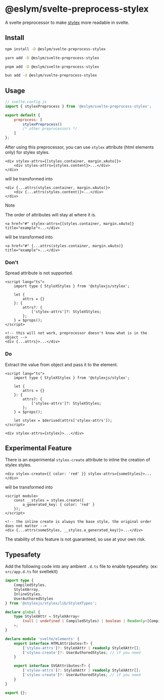 # @eslym/svelte-preprocess-stylex

A svelte preprocessor to make [stylex](https://github.com/facebook/stylex) more readable in svelte.

## Install

```bash
npm install -D @eslym/svelte-preprocess-stylex
```

```bash
yarn add -D @eslym/svelte-preprocess-stylex
```

```bash
pnpm add -D @eslym/svelte-preprocess-stylex
```

```bash
bun add -d @eslym/svelte-preprocess-stylex
```

## Usage

```js
// svelte.config.js
import { stylexPreprocess } from '@eslym/svelte-preprocess-stylex';

export default {
    preprocess: [
        stylexPreprocess()
        /* other preprocessors */
    ]
};
```

After using this preprocessor, you can use `stylex` attribute (html elements only) for stylex styles.

```svelte
<div stylex-attrs={[styles.container, margin.xAuto]}>
    <div stylex-attrs={styles.content}>...</div>
</div>
```

will be transformed into

```svelte
<div {...attrs(styles.container, margin.xAuto)}>
    <div {...attrs(styles.content)}>...</div>
</div>
```

> [!NOTE]
> The order of attributes will stay at where it is.
>
> ```svelte
> <a href="#" stylex-attrs={[styles.container, margin.xAuto]} title="example">...</div>
> ```
>
> will be transformed into
>
> ```svelte
> <a href="#" {...attrs(styles.container, margin.xAuto)} title="example">...</div>
> ```

### Don't

Spread attribute is not supported.

```svelte
<script lang="ts">
    import type { StyleXStyles } from '@stylexjs/stylex';

    let {
        attrs = {}
    }: {
        attrs?: {
            ['stylex-attrs']?: StyleXStyles;
        };
    } = $props();
</script>

<!-- this will not work, preprocessor doesn't know what is in the object -->
<div {...attrs}>...</div>
```

### Do

Extract the value from object and pass it to the element.

```svelte
<script lang="ts">
    import type { StyleXStyles } from '@stylexjs/stylex';

    let {
        attrs = {}
    }: {
        attrs?: {
            ['stylex-attrs']?: StyleXStyles;
        };
    } = $props();

    let stylex = $derived(attrs['stylex-attrs']);
</script>

<div stylex-attrs={stylex}>...</div>
```

## Experimental Feature

There is an experimental `stylex-create` attribute to inline the creation of stylex styles.

```svelte
<div stylex-create={{ color: 'red' }} stylex-attrs={someStyles}>...</div>
```

will be transformed into

```svelte
<script module>
    const __styles = stylex.create({
        a_generated_key: { color: 'red' }
    });
</script>

<!-- the inline create is always the base style, the original order does not matter -->
<div {...attrs(someStyles, __styles.a_generated_key)}>...</div>
```

The stability of this feature is not guaranteed, so use at your own risk.

## Typesafety

Add the following code into any ambient `.d.ts` file to enable typesafety. (ex: `src/app.d.ts` for sveltekit)

```ts
import type {
    CompiledStyles,
    StyleXArray,
    InlineStyles,
    UserAuthoredStyles
} from '@stylexjs/stylex/lib/StyleXTypes';

declare global {
    type StyleXAttr = StyleXArray<
        (null | undefined | CompiledStyles) | boolean | Readonly<[CompiledStyles, InlineStyles]>
    >;
}

declare module 'svelte/elements' {
    export interface HTMLAttributes<T> {
        ['stylex-attrs']?: StyleXAttr | readonly StyleXAttr[];
        ['stylex-create']?: UserAuthoredStyles; // if you need
    }

    export interface SVGAttributes<T> {
        ['stylex-attrs']?: StyleXAttr | readonly StyleXAttr[];
        ['stylex-create']?: UserAuthoredStyles; // if you need
    }
}

export {};
```
